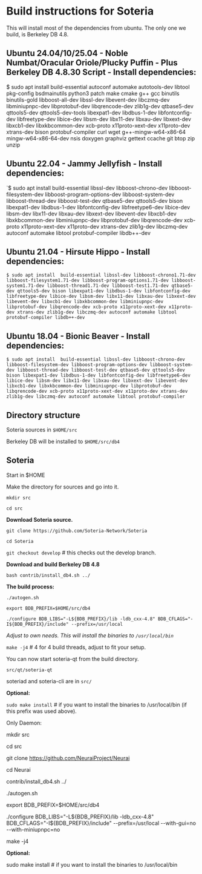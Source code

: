 Build instructions for Soteria 
=================================

This will install most of the dependencies from ubuntu.
The only one we build, is Berkeley DB 4.8.

Ubuntu 24.04/10/25.04 - Noble Numbat/Oracular Oriole/Plucky Puffin - Plus Berkeley DB 4.8.30 Script - Install dependencies:
---------------------------
$ sudo apt install 
build-essential
autoconf 
automake 
autotools-dev 
libtool 
pkg-config 
bsdmainutils 
python3 
patch 
make 
cmake 
g++ 
gcc 
binutils 
binutils-gold 
libboost-all-dev 
libssl-dev 
libevent-dev 
libczmq-dev 
libminiupnpc-dev 
libprotobuf-dev 
libqrencode-dev 
zlib1g-dev 
qtbase5-dev 
qttools5-dev 
qttools5-dev-tools 
libexpat1-dev 
libdbus-1-dev 
libfontconfig-dev 
libfreetype-dev 
libice-dev 
libsm-dev 
libx11-dev 
libxau-dev 
libxext-dev 
libxcb1-dev 
libxkbcommon-dev 
xcb-proto 
x11proto-xext-dev 
x11proto-dev 
xtrans-dev 
bison 
protobuf-compiler 
curl 
wget 
g++-mingw-w64-x86-64 
mingw-w64-x86-64-dev 
nsis 
doxygen 
graphviz 
gettext 
ccache 
git 
btop 
zip 
unzip 

Ubuntu 22.04 - Jammy Jellyfish - Install dependencies:
---------------------------
`$ sudo apt install 
build-essential
libssl-dev
libboost-chrono-dev
libboost-filesystem-dev
libboost-program-options-dev
libboost-system-dev
libboost-thread-dev
libboost-test-dev
qtbase5-dev
qttools5-dev
bison
libexpat1-dev
libdbus-1-dev
libfontconfig-dev
libfreetype6-dev
libice-dev
libsm-dev
libx11-dev
libxau-dev
libxext-dev
libevent-dev
libxcb1-dev
libxkbcommon-dev
libminiupnpc-dev
libprotobuf-dev
libqrencode-dev
xcb-proto
x11proto-xext-dev
x11proto-dev
xtrans-dev
zlib1g-dev
libczmq-dev
autoconf
automake
libtool
protobuf-compiler
libdb++-dev

Ubuntu 21.04 - Hirsute Hippo - Install dependencies:
----------------------------
`$ sudo apt install 
build-essential
libssl-dev
libboost-chrono1.71-dev
libboost-filesystem1.71-dev
libboost-program-options1.71-dev
libboost-system1.71-dev
libboost-thread1.71-dev
libboost-test1.71-dev
qtbase5-dev
qttools5-dev
bison
libexpat1-dev
libdbus-1-dev
libfontconfig-dev
libfreetype-dev
libice-dev
libsm-dev
libx11-dev
libxau-dev
libxext-dev
libevent-dev
libxcb1-dev
libxkbcommon-dev
libminiupnpc-dev
libprotobuf-dev
libqrencode-dev
xcb-proto
x11proto-xext-dev
x11proto-dev
xtrans-dev
zlib1g-dev
libczmq-dev
autoconf
automake
libtool
protobuf-compiler
libdb++-dev`

Ubuntu 18.04 - Bionic Beaver - Install dependencies:
----------------------------
`$ sudo apt install 
build-essential
libssl-dev
libboost-chrono-dev
libboost-filesystem-dev
libboost-program-options-dev
libboost-system-dev
libboost-thread-dev
libboost-test-dev
qtbase5-dev
qttools5-dev
bison
libexpat1-dev
libdbus-1-dev
libfontconfig-dev
libfreetype6-dev
libice-dev
libsm-dev
libx11-dev
libxau-dev
libxext-dev
libevent-dev
libxcb1-dev
libxkbcommon-dev
libminiupnpc-dev
libprotobuf-dev
libqrencode-dev
xcb-proto
x11proto-xext-dev
x11proto-dev
xtrans-dev
zlib1g-dev
libczmq-dev
autoconf
automake
libtool
protobuf-compiler
`

Directory structure
------------------
Soteria sources in `$HOME/src`

Berkeley DB will be installed to `$HOME/src/db4`


Soteria
------------------

Start in $HOME

Make the directory for sources and go into it.

`mkdir src`

`cd src`

__Download Soteria source.__

`git clone https://github.com/Soteria-Network/Soteria`

`cd Soteria`

`git checkout develop` # this checks out the develop branch.

__Download and build Berkeley DB 4.8__

`bash contrib/install_db4.sh ../`

__The build process:__

`./autogen.sh`

`export BDB_PREFIX=$HOME/src/db4`

`./configure BDB_LIBS="-L${BDB_PREFIX}/lib -ldb_cxx-4.8" BDB_CFLAGS="-I${BDB_PREFIX}/include" --prefix=/usr/local` 

_Adjust to own needs. This will install the binaries to `/usr/local/bin`_


`make -j4`  # 4 for 4 build threads, adjust to fit your setup.

You can now start soteria-qt from the build directory.

`src/qt/soteria-qt`

soteriad and soteria-cli are in `src/`


__Optional:__

`sudo make install`  # if you want to install the binaries to /usr/local/bin (if this prefix was used above).

Only Daemon:

mkdir src

cd src

git clone https://github.com/NeuraiProject/Neurai

cd Neurai

contrib/install_db4.sh ../

./autogen.sh

export BDB_PREFIX=$HOME/src/db4

./configure BDB_LIBS="-L${BDB_PREFIX}/lib -ldb_cxx-4.8" BDB_CFLAGS="-I${BDB_PREFIX}/include" --prefix=/usr/local --with-gui=no --with-miniupnpc=no

make -j4

__Optional:__

sudo make install  # if you want to install the binaries to /usr/local/bin
